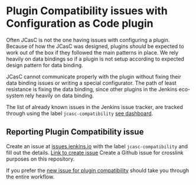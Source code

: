 # Plugin Compatibility issues with Configuration as Code plugin

Often JCasC is not the one having issues with configuring a plugin.
Because of how the JCasC was designed, plugins _should_ be expected to work out of the box if they followed the main patterns in place.
We rely heavily on data bindings so if a plugin is not setup according to expected design pattern for data binding.

JCasC cannot communicate properly with the plugin without fixing their data binding issues or writing a special configurator.
The path of least resistance is fixing the data binding, since other plugins in the Jenkins eco-system rely heavily on data binding.

The list of already known issues in the Jenkins issue tracker, are tracked through using the label `jcasc-compatibility` [see dashboard][dashboard].

## Reporting Plugin Compatibility issue

Create an issue at [issues.jenkins.io](https://issues.jenkins.io) with the label `jcasc-compatibility` and fill out the details.
[Link to create issue][new-jira-issue]
Create a Github issue for crosslink purposes on this repository.

If you prefer the [new issue for plugin compatibility][new-github-issue] should take you through the entire workflow.

[dashboard]: https://issues.jenkins.io/secure/Dashboard.jspa?selectPageId=18341
[new-jira-issue]: https://issues.jenkins.io/secure/CreateIssueDetails!init.jspa?pid=10172&issuetype=1&summary=Cannot+configure+X+plugin+with+JCasC&labels=jcasc-compatibility
[new-github-issue]: https://github.com/jenkinsci/configuration-as-code-plugin/issues/new?assignees=&labels=plugin-compatibility&template=4-plugin-compatibility.yml
